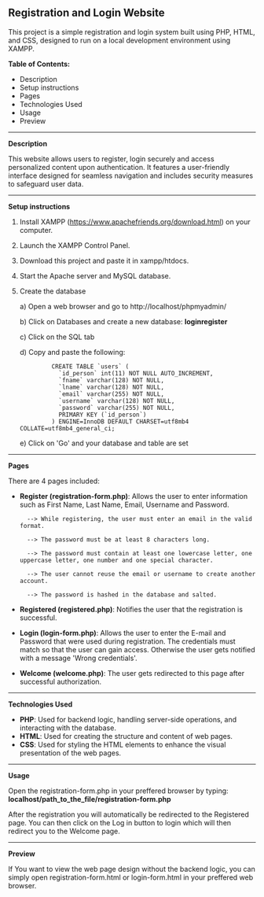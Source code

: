 Registration and Login Website
---

This project is a simple registration and login system built using PHP, HTML, and CSS, designed to run on a local development environment using XAMPP.

**Table of Contents:**
- Description
- Setup instructions
- Pages
- Technologies Used
- Usage
- Preview

---

**Description**

This website allows users to register, login securely and access personalized content upon authentication. It features a user-friendly interface designed for seamless navigation and includes security measures to safeguard user data.

___

**Setup instructions**
1. Install XAMPP (https://www.apachefriends.org/download.html) on your computer.
2. Launch the XAMPP Control Panel.
3. Download this project and paste it in xampp/htdocs.
4. Start the Apache server and MySQL database.
5. Create the database
   
   a) Open a web browser and go to http://localhost/phpmyadmin/
   
   b) Click on Databases and create a new database: **loginregister**
   
   c) Click on the SQL tab

   d) Copy and paste the following:
   
				CREATE TABLE `users` (
				  `id_person` int(11) NOT NULL AUTO_INCREMENT,
				  `fname` varchar(128) NOT NULL,
				  `lname` varchar(128) NOT NULL,
				  `email` varchar(255) NOT NULL,
				  `username` varchar(128) NOT NULL,
				  `password` varchar(255) NOT NULL,
				  PRIMARY KEY (`id_person`)
				) ENGINE=InnoDB DEFAULT CHARSET=utf8mb4 COLLATE=utf8mb4_general_ci;
   
    e) Click on 'Go' and your database and table are set

___

**Pages**

There are 4 pages included:

- **Register (registration-form.php)**: Allows the user to enter information such as First Name, Last Name, Email, Username and Password.
  
  		--> While registering, the user must enter an email in the valid format.

		--> The password must be at least 8 characters long.
  
  		--> The password must contain at least one lowercase letter, one uppercase letter, one number and one special character.
  
  		--> The user cannot reuse the email or username to create another account.
  
  		--> The password is hashed in the database and salted.
  
- **Registered (registered.php)**: Notifies the user that the registration is successful.
- **Login (login-form.php)**: Allows the user to enter the E-mail and Password that were used during registration.
  		The credentials must match so that the user can gain access. Otherwise the user gets notified with a message 'Wrong credentials'.
- **Welcome (welcome.php)**: The user gets redirected to this page after successful authorization.

___

**Technologies Used**
- **PHP**: Used for backend logic, handling server-side operations, and interacting with the database.
- **HTML**: Used for creating the structure and content of web pages.
- **CSS**: Used for styling the HTML elements to enhance the visual presentation of the web pages.

___

**Usage**

Open the registration-form.php in your preffered browser by typing: **localhost/path_to_the_file/registration-form.php**

After the registration you will automatically be redirected to the Registered page. You can then click on the Log in button to login which will then redirect you to the Welcome page.

___

**Preview**

If You want to view the web page design without the backend logic, you can simply open registration-form.html or login-form.html in your preffered web browser.
